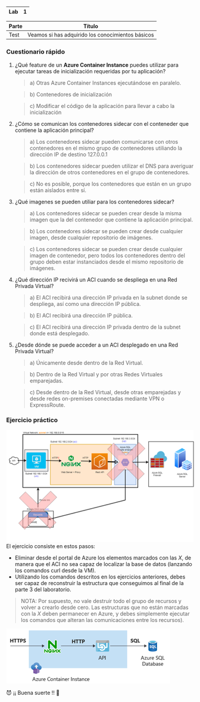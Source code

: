 | Lab |  1 |
| --  | -- |

| Parte | Título | 
| --  | -- |
| Test | Veamos si has adquirido los conocimientos básicos |

### Cuestionario rápido

1. ¿Qué feature de un **Azure Container Instance**  puedes utilizar para ejecutar tareas de inicialización requeridas por tu aplicación?

    > a) Otras Azure Container Instances ejecutándose en paralelo.
  
    > b) Contenedores de inicialización
  
    > c) Modificar el código de la aplicación para llevar a cabo la inicialización
  
2. ¿Cómo se comunican los contenedores sidecar con el conteneder que contiene la aplicación principal?

    > a) Los contenedores sidecar pueden comunicarse con otros contenedores en el mismo grupo de contenedores utiliando la dirección IP de destino 127.0.0.1

    > b) Los contenedores sidecar pueden utilizar el DNS para averiguar la dirección de otros contenedores en el grupo de contenedores.

    > c) No es posible, porque los contenedores que están en un grupo están aislados entre sí.
    
3. ¿Qué imagenes se pueden utiliar para los contenedores sidecar?

    > a) Los contenedores sidecar se pueden crear desde la misma imagen que la del contenedor que contiene la aplicación principal.

    > b) Los contenedores sidecar se pueden crear desde cualquier imagen, desde cualquier repositorio de imágenes.

    > c) Los contenedores sidecar se pueden crear desde cualquier imagen de contenedor, pero todos los contenedores dentro del grupo deben estar instanciados desde el mismo repositorio de imágenes.
    
4. ¿Qué dirección IP recivirá un ACI cuando se despliega en una Red Privada Virtual?

    > a) El ACI recibirá una dirección IP privada en la subnet donde se despliega, así como una dirección IP pública.

    > b) El ACI recibirá una dirección IP pública.

    > c) El ACI recibirá una dirección IP privada dentro de la subnet donde está desplegado.
    
5. ¿Desde dónde se puede acceder a un ACI desplegado en una Red Privada Virtual?

    > a) Únicamente desde dentro de la Red Virtual.

    > b) Dentro de la Red Virtual y por otras Redes Virtuales emparejadas.

    > c) Desde dentro de la Red Virtual, desde otras emparejadas y desde redes on-premises conectadas mediante VPN o ExpressRoute.


### Ejercicio práctico

![Test imagen](../../Recursos/2%20-%20Seguridad%20en%20el%20cloud/lab1_module2_Test_DestroyPrivateEndpointAndDNS.png)
El ejercicio consiste en estos pasos:

- Eliminar desde el portal de Azure los elementos marcados con las _X_, de manera que el ACI no sea capaz de localizar la base de datos (lanzando los comandos curl desde la VM).
- Utilizando los comandos descritos en los ejercicios anteriores, debes ser capaz de reconstruir la estructura que conseguimos al final de la parte 3 del laboratorio.

> NOTA: Por supuesto, no vale destruir todo el grupo de recursos y volver a crearlo desde cero. Las estructuras que no están marcadas con la _X_ deben permanecer en Azure, y debes simplemente ejecutar los comandos que alteran las comunicaciones entre los recursos).

![Test objetivo](../../Recursos/2%20-%20Seguridad%20en%20el%20cloud/lab1_module2_part3.png)


:smiling_imp: ¡¡ Buena suerte !! :muscle:
